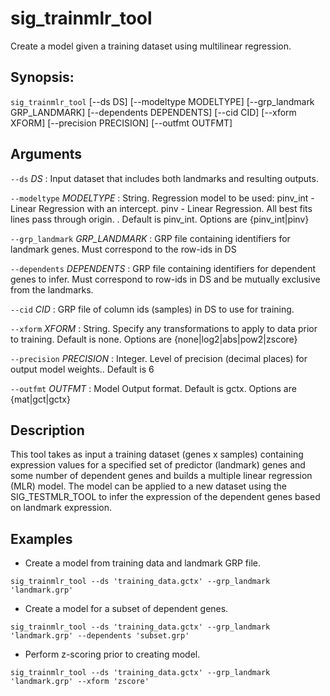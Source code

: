 # sig_trainmlr_tool
Create a model given a training dataset using multilinear regression.

## Synopsis:
`sig_trainmlr_tool` [--ds DS] [--modeltype 
MODELTYPE] [--grp_landmark GRP_LANDMARK] [--dependents DEPENDENTS] [--cid CID] [--xform 
XFORM] [--precision PRECISION] [--outfmt OUTFMT]

## Arguments

`--ds` *DS*
: Input dataset that includes both landmarks and resulting outputs.

`--modeltype` *MODELTYPE*
: String. Regression model to be used:
pinv_int - Linear Regression with an intercept.
pinv - Linear Regression. All best fits lines pass through origin.
. Default is pinv_int. Options are {pinv_int|pinv}

`--grp_landmark` *GRP_LANDMARK*
: GRP file containing identifiers for landmark genes. Must correspond to the 
row-ids in DS

`--dependents` *DEPENDENTS*
: GRP file containing identifiers for dependent genes to infer. Must correspond 
to row-ids in DS and be mutually exclusive from the landmarks.

`--cid` *CID*
: GRP file of column ids (samples) in DS to use for training.

`--xform` *XFORM*
: String. Specify any transformations to apply to data prior to training. Default 
is none. Options are {none|log2|abs|pow2|zscore}

`--precision` *PRECISION*
: Integer. Level of precision (decimal places) for output model weights.. Default 
is 6

`--outfmt` *OUTFMT*
: Model Output format. Default is gctx. Options are {mat|gct|gctx}

## Description
This tool takes as input a training dataset (genes x samples) 
containing expression values for a specified set of predictor (landmark) genes 
and some number of dependent genes and builds a multiple linear regression 
(MLR) model. The model can be applied to a new dataset using the 
SIG_TESTMLR_TOOL to infer the expression of the dependent genes based on 
landmark expression.
 
## Examples
 
- Create a model from training data and landmark GRP file.
 
`sig_trainmlr_tool --ds 'training_data.gctx' --grp_landmark 'landmark.grp'`
 
- Create a model for a subset of dependent genes.
 
`sig_trainmlr_tool --ds 'training_data.gctx' --grp_landmark 'landmark.grp' --dependents 'subset.grp'`
 
- Perform z-scoring prior to creating model.
 
`sig_trainmlr_tool --ds 'training_data.gctx' --grp_landmark 'landmark.grp' --xform 'zscore'`
 
 

